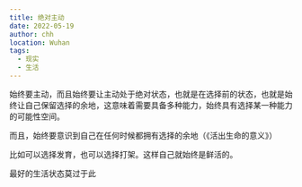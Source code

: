 ```yaml
---
title: 绝对主动
date: 2022-05-19
author: chh
location: Wuhan
tags:
  - 现实
  - 生活
---
```


始终要主动，而且始终要让主动处于绝对状态，也就是在选择前的状态，也就是始终让自己保留选择的余地，这意味着需要具备多种能力，始终具有选择某一种能力的可能性空间。

而且，始终要意识到自己在任何时候都拥有选择的余地（《活出生命的意义》）

比如可以选择发育，也可以选择打架。这样自己就始终是鲜活的。

最好的生活状态莫过于此
